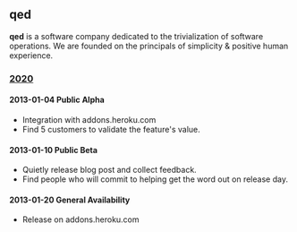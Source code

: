 ## qed

**qed** is a software company dedicated to the trivialization of software operations. We are founded on the principals of simplicity & positive human experience.

### [2020](https://github.com/ryandotsmith/qed/blob/master/2020.md)

#### 2013-01-04 Public Alpha

* Integration with addons.heroku.com
* Find 5 customers to validate the feature's value.

#### 2013-01-10 Public Beta

* Quietly release blog post and collect feedback.
* Find people who will commit to helping get the word out on release day.

#### 2013-01-20 General Availability

* Release on addons.heroku.com
